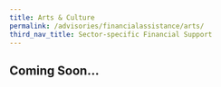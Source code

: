 ```yaml
---
title: Arts & Culture
permalink: /advisories/financialassistance/arts/
third_nav_title: Sector-specific Financial Support
---
```


## **Coming Soon...**
